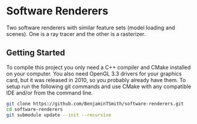 # Software Renderers
Two software renderers with similar feature sets (model loading and scenes). One is a ray tracer
and the other is a rasterizer.

## Getting Started
To compile this project you only need a C++ compiler and CMake installed on your computer. You also need
OpenGL 3.3 drivers for your graphics card, but it was released in 2010, so you probably already have them.
To setup run the following git commands and use CMake with any compatible IDE and/or from the command line.
```bash
git clone https://github.com/BenjaminTSmith/software-renderers.git
cd software-renderers
git submodule update --init --recursive
```
